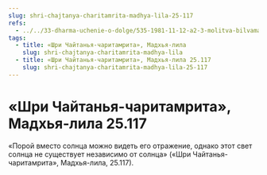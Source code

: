 ```yaml
---
slug: shri-chajtanya-charitamrita-madhya-lila-25-117
refs:
  - ../../33-dharma-uchenie-o-dolge/535-1981-11-12-a2-3-molitva-bilvamangala-chetyre-tseli-chelovecheskoj-zhizni-sklonyayutsya-pered-predannostyu.md
tags:
  - title: «Шри Чайтанья-чаритамрита», Мадхья-лила
    slug: shri-chajtanya-charitamrita-madhya-lila
  - title: «Шри Чайтанья-чаритамрита», Мадхья-лила 25.117
    slug: shri-chajtanya-charitamrita-madhya-lila-25-117
---
```


# «Шри Чайтанья-чаритамрита», Мадхья-лила 25.117

«Порой вместо солнца можно видеть его отражение, однако этот свет солнца не существует независимо от солнца» («Шри Чайтанья-чаритамрита», Мадхья-лила, 25.117).


